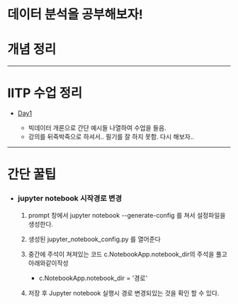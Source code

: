 # 데이터 분석을 공부해보자!

# 개념 정리

---

# IITP 수업 정리

- [Day1](./IITP/day01/day01.ipynb)

  - 빅데이터 개론으로 간단 예시들 나열하여 수업을 들음.
  - 강의를 뒤죽박죽으로 하셔서.. 필기를 잘 하지 못함. 다시 해보자..

---

# 간단 꿀팁

- ### jupyter notebook 시작경로 변경

  1. prompt 창에서 jupyter notebook --generate-config 를 쳐서 설정파일을 생성한다.
  2. 생성된 jupyter_notebook_config.py 를 열어준다
  3. 중간에 주석이 쳐져있는 코드 c.NotebookApp.notebook_dir의 주석을 풀고 아래와같이작성

     - c.NotebookApp.notebook_dir = '경로'

  4. 저장 후 Jupyter notebook 실행시 경로 변경되있는 것을 확인 할 수 있다.
